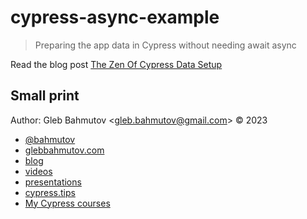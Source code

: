 # cypress-async-example

> Preparing the app data in Cypress without needing await async

Read the blog post [The Zen Of Cypress Data Setup](https://glebbahmutov.com/blog/setup-cypress-data/)

## Small print

Author: Gleb Bahmutov &lt;gleb.bahmutov@gmail.com&gt; &copy; 2023

- [@bahmutov](https://twitter.com/bahmutov)
- [glebbahmutov.com](https://glebbahmutov.com)
- [blog](https://glebbahmutov.com/blog)
- [videos](https://www.youtube.com/glebbahmutov)
- [presentations](https://slides.com/bahmutov)
- [cypress.tips](https://cypress.tips)
- [My Cypress courses](https://cypress.tips/courses)
